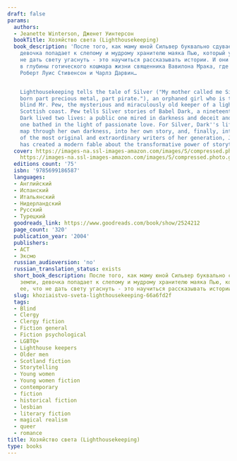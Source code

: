 ```yaml
---
draft: false
params:
  authors:
  - Jeanette Winterson, Дженет Уинтерсон
  bookTitle: Хозяйство света (Lighthousekeeping)
  book_description: 'После того, как маму юной Сильвер буквально сдувает с лица земли,
    девочка попадает к слепому и мудрому хранителю маяка Пью, который учит ее, что
    не дать свету угаснуть - это научиться рассказывать истории. И они увлекают девочку
    в глубины готического кошмара жизни священника Вавилона Мрака, где встречаются
    Роберт Луис Стивенсон и Чарлз Дарвин…


    Lighthousekeeping tells the tale of Silver ("My mother called me Silver. I was
    born part precious metal, part pirate."), an orphaned girl who is taken in by
    blind Mr. Pew, the mysterious and miraculously old keeper of a lighthouse on the
    Scottish coast. Pew tells Silver stories of Babel Dark, a nineteenth-century clergyman.
    Dark lived two lives: a public one mired in darkness and deceit and a private
    one bathed in the light of passionate love. For Silver, Dark''s life becomes a
    map through her own darkness, into her own story, and, finally, into love.One
    of the most original and extraordinary writers of her generation, Jeanette Winterson
    has created a modern fable about the transformative power of storytelling.'
  cover: https://images-na.ssl-images-amazon.com/images/S/compressed.photo.goodreads.com/books/1229468907i/2524212.jpg,
    https://images-na.ssl-images-amazon.com/images/S/compressed.photo.goodreads.com/books/1328875027i/15052.jpg
  editions count: '75'
  isbn: '9785699186587'
  languages:
  - Английский
  - Испанский
  - Итальянский
  - Нидерландский
  - Русский
  - Турецкий
  goodreads_link: https://www.goodreads.com/book/show/2524212
  page_count: '320'
  publication_year: '2004'
  publishers:
  - АСТ
  - Эксмо
  russian_audioversion: 'no'
  russian_translation_status: exists
  short_book_description: После того, как маму юной Сильвер буквально сдувает с лица
    земли, девочка попадает к слепому и мудрому хранителю маяка Пью, который учит
    ее, что не дать свету угаснуть - это научиться рассказывать истории…
  slug: khoziaistvo-sveta-lighthousekeeping-66a6fd2f
  tags:
  - Blind
  - Clergy
  - Clergy fiction
  - Fiction general
  - Fiction psychological
  - LGBTQ+
  - Lighthouse keepers
  - Older men
  - Scotland fiction
  - Storytelling
  - Young women
  - Young women fiction
  - contemporary
  - fiction
  - historical fiction
  - lesbian
  - literary fiction
  - magical realism
  - queer
  - romance
title: Хозяйство света (Lighthousekeeping)
type: books
---
```

